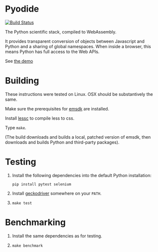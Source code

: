 # Pyodide

[![Build Status](https://circleci.com/gh/iodide-project/pyodide.png)](https://circleci.com/gh/iodide-project/pyodide)

The Python scientific stack, compiled to WebAssembly.

It provides transparent conversion of objects between Javascript and Python and
a sharing of global namespaces. When inside a browser, this means Python has
full access to the Web APIs.

See [the demo](https://iodide.io/pyodide-demo/python.html)

# Building

These instructions were tested on Linux. OSX should be substantively the same.

Make sure the prerequisites for [emsdk](https://github.com/juj/emsdk) are installed.

Install [lessc](https://lesscss.org/) to compile less to css.

Type `make`.

(The build downloads and builds a local, patched version of emsdk, then
downloads and builds Python and third-party packages).

# Testing

1. Install the following dependencies into the default Python installation:

   `pip install pytest selenium`

2. Install [geckodriver](https://github.com/mozilla/geckodriver/releases) somewhere
   on your `PATH`.

3. `make test`

# Benchmarking

1. Install the same dependencies as for testing.

2. `make benchmark`

